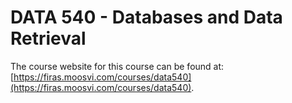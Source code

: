 # DATA 540 - Databases and Data Retrieval

The course website for this course can be found at: [https://firas.moosvi.com/courses/data540](https://firas.moosvi.com/courses/data540).
